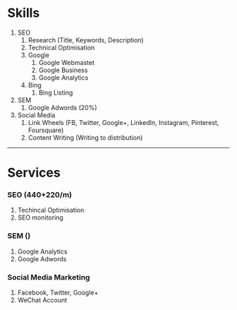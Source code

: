 # Skills
1. SEO
    1. Research (Title, Keywords, Description)
    1. Technical Optimisation
    1. Google
        1. Google Webmastet
        1. Google Business
        1. Google Analytics
    1. Bing
        1. Bing Listing
1. SEM
    1. Google Adwords (20%)
1. Social Media
    1. Link Wheels (FB, Twitter, Google+, LinkedIn, Instagram, Pinterest, Foursquare)
    1. Content Writing (Writing to distribution)

---

# Services


### SEO (440+220/m)
1. Techincal Optimisation
1. SEO monitoring

### SEM ()
1. Google Analytics
1. Google Adwords

### Social Media Marketing
1. Facebook, Twitter, Google+
1. WeChat Account